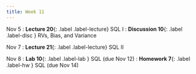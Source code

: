 ```yaml
---
title: Week 11
---
```



Nov 5
: **Lecture 20**{: .label .label-lecture} SQL I
: **Discussion 10**{: .label .label-disc } RVs, Bias, and Variance

Nov 7
: **Lecture 21**{: .label .label-lecture} SQL II


Nov 8
: **Lab 10**{: .label .label-lab }  SQL (due Nov 12)
: **Homework 7**{: .label .label-hw } SQL (due Nov 14)